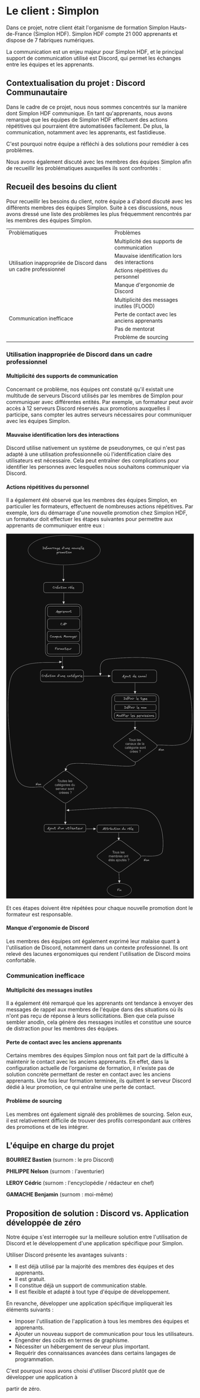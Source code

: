 # Le client : Simplon

Dans ce projet, notre client était l'organisme de formation Simplon Hauts-de-France (Simplon HDF). Simplon HDF compte 21 000 apprenants et dispose de 7 fabriques numériques.

La communication est un enjeu majeur pour Simplon HDF, et le principal support de communication utilisé est Discord, qui permet les échanges entre les équipes et les apprenants.

## Contextualisation du projet : Discord Communautaire <a id="context"></a>

Dans le cadre de ce projet, nous nous sommes concentrés sur la manière dont Simplon HDF communique. En tant qu'apprenants, nous avons remarqué que les équipes de Simplon HDF effectuent des actions répétitives qui pourraient être automatisées facilement. De plus, la communication, notamment avec les apprenants, est fastidieuse.

C'est pourquoi notre équipe a réfléchi à des solutions pour remédier à ces problèmes.

Nous avons également discuté avec les membres des équipes Simplon afin de recueillir les problématiques auxquelles ils sont confrontés :

## Recueil des besoins du client <a id='client'></a>

Pour recueillir les besoins du client, notre équipe a d'abord discuté avec les différents membres des équipes Simplon. Suite à ces discussions, nous avons dressé une liste des problèmes les plus fréquemment rencontrés par les membres des équipes Simplon.

<table>
    <tr>
        <td>Problématiques</td>
        <td>Problèmes</td>
    </tr>
    <tr>
        <td rowspan="4">Utilisation inappropriée de Discord dans un cadre professionnel</td>
        <td>Multiplicité des supports de communication</td>
    </tr>
    <tr>
        <td>Mauvaise identification lors des interactions</td>
    </tr>
    <tr>
        <td>Actions répétitives du personnel</td>
    </tr>
    <tr>
        <td>Manque d'ergonomie de Discord</td>
    </tr>
    <tr>
        <td rowspan="4">Communication inefficace</td>
        <td>Multiplicité des messages inutiles (FLOOD)</td>
    </tr>
    <tr>
        <td>Perte de contact avec les anciens apprenants</td>
    </tr>
    <tr>
        <td>Pas de mentorat</td>
    </tr>
    <tr>
        <td>Problème de sourcing</td>
    </tr>
</table>

### Utilisation inappropriée de Discord dans un cadre professionnel

#### Multiplicité des supports de communication

Concernant ce problème, nos équipes ont constaté qu'il existait une multitude de serveurs Discord utilisés par les membres de Simplon pour communiquer avec différentes entités. Par exemple, un formateur peut avoir accès à 12 serveurs Discord réservés aux promotions auxquelles il participe, sans compter les autres serveurs nécessaires pour communiquer avec les équipes Simplon.

#### Mauvaise identification lors des interactions

Discord utilise nativement un système de pseudonymes, ce qui n'est pas adapté à une utilisation professionnelle où l'identification claire des utilisateurs est nécessaire. Cela peut entraîner des complications pour identifier les personnes avec lesquelles nous souhaitons communiquer via Discord.



#### Actions répétitives du personnel

Il a également été observé que les membres des équipes Simplon, en particulier les formateurs, effectuent de nombreuses actions répétitives. Par exemple, lors du démarrage d'une nouvelle promotion chez Simplon HDF, un formateur doit effectuer les étapes suivantes pour permettre aux apprenants de communiquer entre eux :

![](../imgs/scenario-crea-promo.png)

Et ces étapes doivent être répétées pour chaque nouvelle promotion dont le formateur est responsable.

#### Manque d'ergonomie de Discord

Les membres des équipes ont également exprimé leur malaise quant à l'utilisation de Discord, notamment dans un contexte professionnel. Ils ont relevé des lacunes ergonomiques qui rendent l'utilisation de Discord moins confortable.

### Communication inefficace

#### Multiplicité des messages inutiles

Il a également été remarqué que les apprenants ont tendance à envoyer des messages de rappel aux membres de l'équipe dans des situations où ils n'ont pas reçu de réponse à leurs sollicitations. Bien que cela puisse sembler anodin, cela génère des messages inutiles et constitue une source de distraction pour les membres des équipes.

#### Perte de contact avec les anciens apprenants

Certains membres des équipes Simplon nous ont fait part de la difficulté à maintenir le contact avec les anciens apprenants. En effet, dans la configuration actuelle de l'organisme de formation, il n'existe pas de solution concrète permettant de rester en contact avec les anciens apprenants. Une fois leur formation terminée, ils quittent le serveur Discord dédié à leur promotion, ce qui entraîne une perte de contact.

#### Problème de sourcing

Les membres ont également signalé des problèmes de sourcing. Selon eux, il est relativement difficile de trouver des profils correspondant aux critères des promotions et de les intégrer.

## L'équipe en charge du projet <a id="team"></a>

**BOURREZ Bastien** (surnom : le pro Discord)

**PHILIPPE Nelson** (surnom : l'aventurier)

**LEROY Cédric** (surnom : l'encyclopédie / rédacteur en chef)

**GAMACHE Benjamin** (surnom : moi-même)

## Proposition de solution : Discord vs. Application développée de zéro

Notre équipe s'est interrogée sur la meilleure solution entre l'utilisation de Discord et le développement d'une application spécifique pour Simplon.

Utiliser Discord présente les avantages suivants :

- Il est déjà utilisé par la majorité des membres des équipes et des apprenants.
- Il est gratuit.
- Il constitue déjà un support de communication stable.
- Il est flexible et adapté à tout type d'équipe de développement.

En revanche, développer une application spécifique impliquerait les éléments suivants :

- Imposer l'utilisation de l'application à tous les membres des équipes et apprenants.
- Ajouter un nouveau support de communication pour tous les utilisateurs.
- Engendrer des coûts en termes de graphisme.
- Nécessiter un hébergement de serveur plus important.
- Requérir des connaissances avancées dans certains langages de programmation.

C'est pourquoi nous avons choisi d'utiliser Discord plutôt que de développer une application à

partir de zéro.